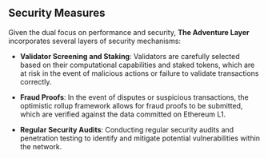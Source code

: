 ## Security Measures

Given the dual focus on performance and security, **The Adventure Layer** incorporates several layers of security mechanisms:

- **Validator Screening and Staking**: Validators are carefully selected based on their computational capabilities and staked tokens, which are at risk in the event of malicious actions or failure to validate transactions correctly.
    
- **Fraud Proofs**: In the event of disputes or suspicious transactions, the optimistic rollup framework allows for fraud proofs to be submitted, which are verified against the data committed on Ethereum L1.
    
- **Regular Security Audits**: Conducting regular security audits and penetration testing to identify and mitigate potential vulnerabilities within the network.
    
